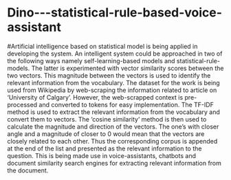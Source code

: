 # Dino---statistical-rule-based-voice-assistant
#Artificial intelligence based on statistical model is being applied in developing the system. An intelligent system could be approached in two of the following ways namely self-learning-based models and statistical-rule-models. The latter is experimented with vector similarity scores between the two vectors. This magnitude between the vectors is used to identify the relevant information from the vocabulary. The dataset for the work is being used from Wikipedia by web-scraping the information related to article on ‘University of Calgary’. However, the web-scrapped context is pre-processed and converted to tokens for easy implementation. The TF-IDF method is used to extract the relevant information from the vocabulary and convert them to vectors. The ‘cosine similarity’ method is then used to calculate the magnitude and direction of the vectors. The one’s with closer angle and a magnitude of closer to 0 would mean that the vectors are closely related to each other. Thus the corresponding corpus is appended at the end of the list and presented as the relevant information to the question. This is being made use in voice-assistants, chatbots and document similarity search engines for extracting relevant information from the document. 
